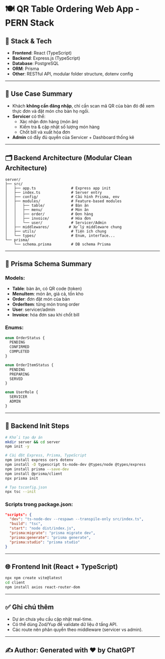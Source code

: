 # 🍽️ QR Table Ordering Web App - PERN Stack

## 🧩 Stack & Tech

- **Frontend**: React (TypeScript)
- **Backend**: Express.js (TypeScript)
- **Database**: PostgreSQL
- **ORM**: Prisma
- **Other**: RESTful API, modular folder structure, dotenv config

---

## 📌 Use Case Summary

- Khách **không cần đăng nhập**, chỉ cần scan mã QR của bàn đó để xem thực đơn và đặt món cho bàn họ ngồi.
- **Servicer** có thể:
  - Xác nhận đơn hàng (món ăn)
  - Kiểm tra & cập nhật số lượng món hàng
  - Chốt bill và xuất hóa đơn
- **Admin** có đầy đủ quyền của Servicer + Dashboard thống kê

---

## 🗂️ Backend Architecture (Modular Clean Architecture)

```
server/
├── src/
│   ├── app.ts                # Express app init
│   ├── index.ts              # Server entry
│   ├── config/               # Cấu hình Prisma, env
│   ├── modules/              # Feature-based modules
│   │   ├── table/            # Bàn ăn
│   │   ├── menu/             # Món ăn
│   │   ├── order/            # Đơn hàng
│   │   ├── invoice/          # Hóa đơn
│   │   └── user/             # Servicer/Admin
│   ├── middlewares/         # Xử lý middleware chung
│   ├── utils/                # Tiện ích chung
│   └── types/                # Enum, interface...
└── prisma/
    └── schema.prisma         # DB schema Prisma
```

---

## 🧱 Prisma Schema Summary

### Models:

- **Table**: bàn ăn, có QR code (token)
- **MenuItem**: món ăn, giá cả, tồn kho
- **Order**: đơn đặt món của bàn
- **OrderItem**: từng món trong order
- **User**: servicer/admin
- **Invoice**: hóa đơn sau khi chốt bill

### Enums:

```ts
enum OrderStatus {
  PENDING
  CONFIRMED
  COMPLETED
}

enum OrderItemStatus {
  PENDING
  PREPARING
  SERVED
}

enum UserRole {
  SERVICER
  ADMIN
}
```

---

## 🚀 Backend Init Steps

```bash
# Khởi tạo dự án
mkdir server && cd server
npm init -y

# Cài đặt Express, Prisma, TypeScript
npm install express cors dotenv
npm install -D typescript ts-node-dev @types/node @types/express
npm install prisma --save-dev
npm install @prisma/client
npx prisma init

# Tạo tsconfig.json
npx tsc --init
```

### Scripts trong package.json:

```json
"scripts": {
  "dev": "ts-node-dev --respawn --transpile-only src/index.ts",
  "build": "tsc",
  "start": "node dist/index.js",
  "prisma:migrate": "prisma migrate dev",
  "prisma:generate": "prisma generate",
  "prisma:studio": "prisma studio"
}
```

---

## 🌐 Frontend Init (React + TypeScript)

```bash
npx npm create vite@latest
cd client
npm install axios react-router-dom
```

---

## ✅ Ghi chú thêm

- Dự án chưa yêu cầu cập nhật real-time.
- Có thể dùng Zod/Yup để validate dữ liệu ở tầng API.
- Các route nên phân quyền theo middleware (servicer vs admin).

---

## ✍️ Author: Generated with ❤️ by ChatGPT

